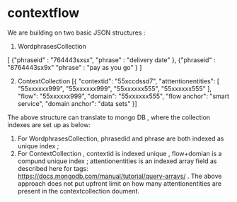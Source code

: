 # contextflow

We are building on two basic JSON structures :

1. WordphrasesCollection 

[
{"phraseid" : "764443sxsx",
 "phrase" : "delivery date" 
},
{"phraseid" : "8764443sx9x"
 "phrase" : "pay as you go" 
} 
]

2. ContextCollection  [{
	"contextid": "55xccdssd7",
	"atttentionentities": [
		"55xxxxxx999", "55xxxxxx999", "55xxxxxx555", "55xxxxxx555"
	],
	"flow": "55xxxxxx999",
	"domain": "55xxxxxx555",
	"flow anchor": "smart service",
	"domain anchor": "data sets"
}]


The above structure can translate to mongo DB , where the collection indexes are set up as below:

1. For WordphrasesCollection, phrasedid and phrase are both indexed as unique index ; 
2. For ContextCollection , contextid is indexed unique , flow+domian is a compund unique index ; attentionentities is an indexed array field as described here for tags: https://docs.mongodb.com/manual/tutorial/query-arrays/ . The above approach does not put upfront limit on how many attentionentities are present in the contextcollection doument.
